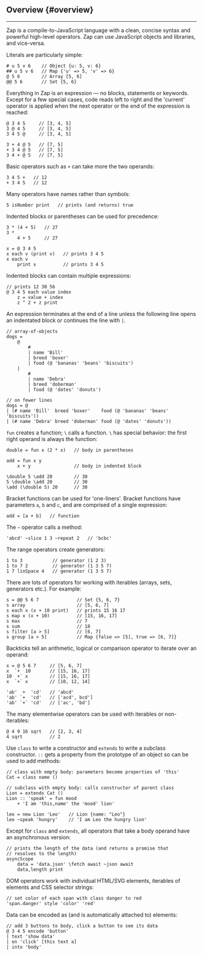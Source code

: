 ## Overview {#overview}

---

Zap is a compile-to-JavaScript language with a clean, concise syntax and powerful high-level operators. Zap can use JavaScript objects and libraries, and vice-versa.

Literals are particularly simple:

```zap
# u 5 v 6    // Object {u: 5, v: 6}
## u 5 v 6   // Map {'u' => 5, 'v' => 6}
@ 5 6        // Array [5, 6]
@@ 5 6       // Set {5, 6}
```

Everything in Zap is an expression &mdash; no blocks, statements or keywords. Except for a few special cases, code reads left to right and the 'current' operator is applied when the next operator or the end of the expression is reached:

```zap
@ 3 4 5     // [3, 4, 5]
3 @ 4 5     // [3, 4, 5]
3 4 5 @     // [3, 4, 5]

3 + 4 @ 5   // [7, 5]
+ 3 4 @ 5   // [7, 5]
3 4 + @ 5   // [7, 5]
```

Basic operators such as `+` can take more the two operands: 

```zap
3 4 5 +   // 12
+ 3 4 5   // 12
```


Many operators have names rather than symbols:

```zap
5 isNumber print   // prints (and returns) true
```

Indented blocks or parentheses can be used for precedence:

```zap
3 * (4 + 5)   // 27
3 * 
    4 + 5     // 27

x = @ 3 4 5
x each v (print v)   // prints 3 4 5
x each v             
    print v          // prints 3 4 5
```

Indented blocks can contain multiple expressions:

```zap
// prints 12 30 56
@ 3 4 5 each value index
    z = value + index
    z ^ 2 + z print
```

An expression terminates at the end of a line unless the following line opens an indentated block or continues the line with `|`. 

```zap
// array-of-objects
dogs = 
    @
        #
        | name 'Bill'
        | breed 'boxer'
        | food (@ 'bananas' 'beans' 'biscuits')
    | 
        #
        | name 'Debra'
        | breed 'doberman'
        | food (@ 'dates' 'donuts')

// on fewer lines
dogs = @
| (# name 'Bill'  breed 'boxer'    food (@ 'bananas' 'beans' 'biscuits'))
| (# name 'Debra' breed 'doberman' food (@ 'dates' 'donuts'))
```

`fun` creates a function; `\` calls a function. `\` has special behavior: the first right operand is always the function:

```zap
double = fun x (2 * x)   // body in parentheses

add = fun x y
    x + y                // body in indented block

\double 5 \add 20        // 30
5 \double \add 20        // 30
\add (\double 5) 20      // 30
```

Bracket functions can be used for 'one-liners'. Bracket functions have parameters `a`, `b` and `c`, and are comprised of a single expression:

```zap
add = [a + b]   // function
```

The `~` operator calls a method:

```zap
'abcd' ~slice 1 3 ~repeat 2   // 'bcbc'
```

The range operators create generators:

```zap
1 to 3           // generator (1 2 3)
1 to 7 2         // generator (1 3 5 7)
1 7 linSpace 4   // generator (1 3 5 7)
```

There are lots of operators for working with iterables (arrays, sets, generators etc.). For example:

```zap
s = @@ 5 6 7              // Set {5, 6, 7}
s array                   // [5, 6, 7]
s each x (x + 10 print)   // prints 15 16 17
s map x (x + 10)          // [15, 16, 17]
s max                     // 7
s sum                     // 18
s filter [a > 5]          // [6, 7] 
s group [a > 5]           // Map {false => [5], true => [6, 7]}
```

Backticks tell an arithmetic, logical or comparison operator to iterate over an operand:

```zap
x = @ 5 6 7     // [5, 6, 7]
x  `+  10       // [15, 16, 17]       
10  +` x        // [15, 16, 17]
x  `+` x        // [10, 12, 14]

'ab'  +  'cd'   // 'abcd'
'ab' `+  'cd'   // ['acd', bcd']
'ab' `+` 'cd'   // ['ac', 'bd']
```

The many elementwise operators can be used with iterables or non-iterables:

```zap
@ 4 9 16 sqrt   // [2, 3, 4]
4 sqrt          // 2
```

Use `class` to write a constructor and `extends` to write a subclass constructor. `::` gets a property from the prototype of an object so can be used to add methods:
```zap
// class with empty body: parameters become properties of 'this'
Cat = class name ()

// subclass with empty body: calls constructor of parent class
Lion = extends Cat ()
Lion :: 'speak' = fun mood
    + 'I am 'this,name' the 'mood' lion'

leo = new Lion 'Leo'   // Lion {name: "Leo"}
leo ~speak 'hungry'    // 'I am Leo the hungry lion'
```

Except for `class` and `extends`, all operators that take a body operand have an asynchronous version:

```zap
// prints the length of the data (and returns a promise that
// resolves to the length)
asyncScope
    data = 'data.json' \fetch await ~json await
    data,length print
```

DOM operators work with individual HTML/SVG elements, iterables of elements and CSS selector strings:

```zap
// set color of each span with class danger to red
'span.danger' style 'color' 'red'
```

Data can be encoded as (and is automatically attached to) elements: 

```zap
// add 3 buttons to body, click a button to see its data
@ 3 4 5 encode 'button' 
| text 'show data'
| on 'click' [this text a]
| into 'body'
```